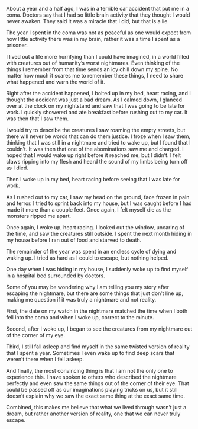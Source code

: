 About a year and a half ago, I was in a terrible car accident that put me in a coma. Doctors say that I had so little brain activity that they thought I would never awaken. They said it was a miracle that I did, but that is a lie.

The year I spent in the coma was not as peaceful as one would expect from how little activity there was in my brain, rather it was a time I spent as a prisoner.

I lived out a life more horrifying than I could have imagined, in a world filled with creatures out of humanity’s worst nightmares. Even thinking of the things I remember from that time sends an icy chill down my spine. No matter how much it scares me to remember these things, I need to share what happened and warn the world of it.

Right after the accident happened, I bolted up in my bed, heart racing, and I thought the accident was just a bad dream. As I calmed down, I glanced over at the clock on my nightstand and saw that I was going to be late for work. I quickly showered and ate breakfast before rushing out to my car. It was then that I saw them.

I would try to describe the creatures I saw roaming the empty streets, but there will never be words that can do them justice. I froze when I saw them, thinking that I was still in a nightmare and tried to wake up, but I found that I couldn’t. It was then that one of the abominations saw me and charged. I hoped that I would wake up right before it reached me, but I didn’t. I felt claws ripping into my flesh and heard the sound of my limbs being torn off as I died.  


Then I woke up in my bed, heart racing before seeing that I was late for work.

As I rushed out to my car, I saw my head on the ground, face frozen in pain and terror. I tried to sprint back into my house, but I was caught before I had made it more than a couple feet. Once again, I felt myself die as the monsters ripped me apart.

Once again, I woke up, heart racing. I looked out the window, uncaring of the time, and saw the creatures still outside. I spent the next month hiding in my house before I ran out of food and starved to death.

The remainder of the year was spent in an endless cycle of dying and waking up. I tried as hard as I could to escape, but nothing helped.

One day when I was hiding in my house, I suddenly woke up to find myself in a hospital bed surrounded by doctors.

Some of you may be wondering why I am telling you my story after escaping the nightmare, but there are some things that just don’t line up, making me question if it was truly a nightmare and not reality.

First, the date on my watch in the nightmare matched the time when I both fell into the coma and when I woke up, correct to the minute.

Second, after I woke up, I began to see the creatures from my nightmare out of the corner of my eye.

Third, I still fall asleep and find myself in the same twisted version of reality that I spent a year. Sometimes I even wake up to find deep scars that weren’t there when I fell asleep.

And finally, the most convincing thing is that I am not the only one to experience this. I have spoken to others who described the nightmare perfectly and even saw the same things out of the corner of their eye. That could be passed off as our imaginations playing tricks on us, but it still doesn’t explain why we saw the exact same thing at the exact same time.

Combined, this makes me believe that what we lived through wasn’t just a dream, but rather another version of reality, one that we can never truly escape.